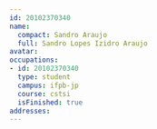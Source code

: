 ```yaml
---
id: 20102370340
name:
  compact: Sandro Araujo
  full: Sandro Lopes Izidro Araujo
avatar:
occupations:
- id: 20102370340
  type: student
  campus: ifpb-jp
  course: cstsi
  isFinished: true
addresses:
---
```

